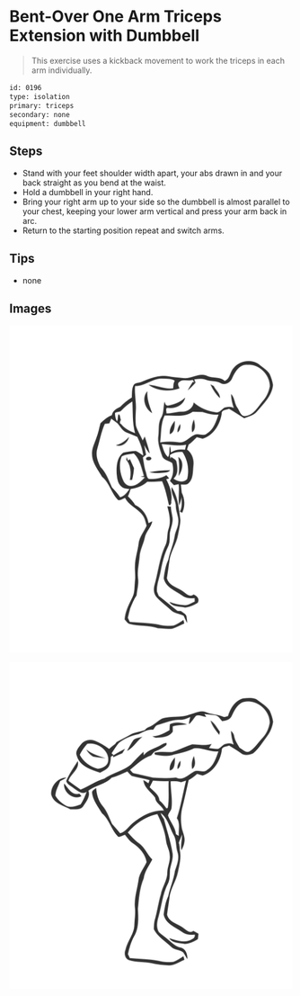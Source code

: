# Bent-Over One Arm Triceps Extension with Dumbbell
> This exercise uses a kickback movement to work the triceps in each arm individually.

``` 
id: 0196 
type: isolation 
primary: triceps 
secondary: none 
equipment: dumbbell 
``` 

## Steps

 - Stand with your feet shoulder width apart, your abs drawn in and your back straight as you bend at the waist.
 - Hold a dumbbell in your right hand.
 - Bring your right arm up to your side so the dumbbell is almost parallel to your chest, keeping your lower arm vertical and press your arm back in arc.
 - Return to the starting position repeat and switch arms.

## Tips

 - none

## Images

![](../svg/0196-relaxation.svg)

![](../svg/0196-tension.svg)
